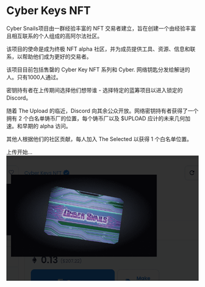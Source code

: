 # Cyber Keys NFT

Cyber Snails项目由一群经验丰富的 NFT 交易者建立，旨在创建一个由经验丰富且相互联系的个人组成的高阿尔法社区。

该项目的使命是成为终极 NFT alpha 社区，并为成员提供工具、资源、信息和联系，以帮助他们成为更好的交易者。

该项目目前包括售罄的 Cyber Key NFT 系列和 Cyber.
网络钥匙分发给解谜的人。只有1000人通过。

密钥持有者在上传期间选择他们想带谁 - 选择特定的蓝筹项目以进入锁定的 Discord。


随着 The Upload 的临近，Discord 向其余公众开放。网络密钥持有者获得了一个拥有 2 个白名单铸币厂的位置，每个铸币厂以及 $UPLOAD 应计的未来几何加速。和早期的 alpha 访问。

其他人根据他们的社区贡献，每人加入 The Selected 以获得 1 个白名单位置。

上传开始...
![NFT](微信截图_20220902174534.png)
